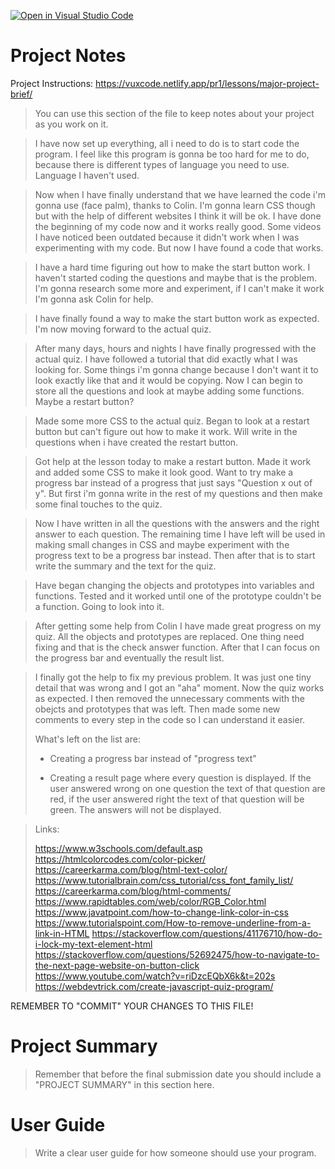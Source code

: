 [![Open in Visual Studio Code](https://classroom.github.com/assets/open-in-vscode-f059dc9a6f8d3a56e377f745f24479a46679e63a5d9fe6f495e02850cd0d8118.svg)](https://classroom.github.com/online_ide?assignment_repo_id=5999857&assignment_repo_type=AssignmentRepo)
# Project Notes

Project Instructions: https://vuxcode.netlify.app/pr1/lessons/major-project-brief/

> You can use this section of the file to keep notes about your project as you work on it.

> I have now set up everything, all i need to do is to start code the program. I feel like this program is gonna be too hard for me to do, because there is different types of language you need to use. Language I haven't used.

> Now when I have finally understand that we have learned the code i'm gonna use (face palm), thanks to Colin. I'm gonna learn CSS though but with the help of different websites I think it will be ok. I have done the beginning of my code now and it works really good. Some videos I have noticed been outdated because it didn't work when I was experimenting with my code. But now I have found a code that works.

> I have a hard time figuring out how to make the start button work. I haven't started coding the questions and maybe that is the problem. I'm gonna research some more and experiment, if I can't make it work I'm gonna ask Colin for help. 

> I have finally found a way to make the start button work as expected. I'm now moving forward to the actual quiz.

> After many days, hours and nights I have finally progressed with the actual quiz. I have followed a tutorial that did exactly what I was looking for. Some things i'm gonna change because I don't want it to look exactly like that and it would be copying. Now I can begin to store all the questions and look at maybe adding some functions. Maybe a restart button?

> Made some more CSS to the actual quiz. Began to look at a restart button but can't figure out how to make it work. Will write in the questions when i have created the restart button. 

> Got help at the lesson today to make a restart button. Made it work and added some CSS to make it look good. Want to try make a progress bar instead of a progress that just says "Question x out of y". But first i'm gonna write in the rest of my questions and then make some final touches to the quiz.

> Now I have written in all the questions with the answers and the right answer to each question. The remaining time I have left will be used in making small changes in CSS and maybe experiment with the progress text to be a progress bar instead. Then after that is to start write the summary and the text for the quiz. 

> Have began changing the objects and prototypes into variables and functions. Tested and it worked until one of the prototype couldn't be a function. Going to look into it. 

> After getting some help from Colin I have made great progress on my quiz. All the objects and prototypes are replaced. One thing need fixing and that is the check answer function. After that I can focus on the progress bar and eventually the result list.

> I finally got the help to fix my previous problem. It was just one tiny detail that was wrong and I got an "aha" moment. Now the quiz works as expected. I then removed the unnecessary comments with the obejcts and prototypes that was left. Then made some new comments to every step in the code so I can understand it easier. 
> 
> What's left on the list are:
>
> * Creating a progress bar instead of "progress text"
> 
> * Creating a result page where every question is displayed. If the user answered wrong on one question the text of that question are red, if the user answered right the text of that question will be green. The answers will not be displayed.

> Links:
> 
> https://www.w3schools.com/default.asp
> https://htmlcolorcodes.com/color-picker/
> https://careerkarma.com/blog/html-text-color/
> https://www.tutorialbrain.com/css_tutorial/css_font_family_list/
> https://careerkarma.com/blog/html-comments/
> https://www.rapidtables.com/web/color/RGB_Color.html
> https://www.javatpoint.com/how-to-change-link-color-in-css
> https://www.tutorialspoint.com/How-to-remove-underline-from-a-link-in-HTML
> https://stackoverflow.com/questions/41176710/how-do-i-lock-my-text-element-html
> https://stackoverflow.com/questions/52692475/how-to-navigate-to-the-next-page-website-on-button-click
> https://www.youtube.com/watch?v=riDzcEQbX6k&t=202s
> https://webdevtrick.com/create-javascript-quiz-program/

REMEMBER TO "COMMIT" YOUR CHANGES TO THIS FILE!

# Project Summary

> Remember that before the final submission date you should include a "PROJECT SUMMARY" in this section here. 

# User Guide

> Write a clear user guide for how someone should use your program.
